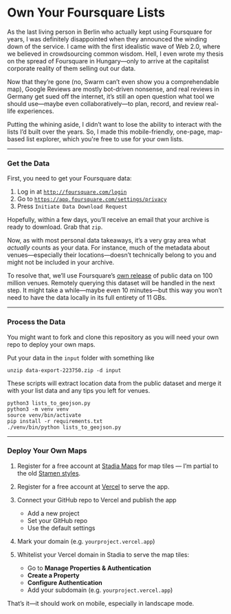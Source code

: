 # Own Your Foursquare Lists

As the last living person in Berlin who actually kept using Foursquare for years, I was definitely disappointed when they announced the winding down of the service. I came with the first idealistic wave of Web 2.0, where we believed in crowdsourcing common wisdom. Hell, I even wrote my thesis on the spread of Foursquare in Hungary—only to arrive at the capitalist corporate reality of them selling out our data.

Now that they’re gone (no, Swarm can’t even show you a comprehendable map), Google Reviews are mostly bot-driven nonsense, and real reviews in Germany get sued off the internet, it’s still an open question what tool we should use—maybe even collaboratively—to plan, record, and review real-life experiences.

Putting the whining aside, I didn’t want to lose the ability to interact with the lists I’d built over the years. So, I made this mobile-friendly, one-page, map-based list explorer, which you're free to use for your own lists.

---

### **Get the Data**

First, you need to get your Foursquare data:

1. Log in at [`http://foursquare.com/login`](http://foursquare.com/login)
2. Go to [`https://app.foursquare.com/settings/privacy`](https://app.foursquare.com/settings/privacy)
3. Press `Initiate Data Download Request`

Hopefully, within a few days, you’ll receive an email that your archive is ready to download. Grab that `zip`.

Now, as with most personal data takeaways, it’s a very gray area what *actually* counts as your data. For instance, much of the metadata about venues—especially their locations—doesn’t technically belong to you and might not be included in your archive.

To resolve that, we’ll use Foursquare’s [own release](https://docs.foursquare.com/data-products/docs/access-fsq-os-places) of public data on 100 million venues. Remotely querying this dataset will be handled in the next step. It might take a while—maybe even 10 minutes—but this way you won’t need to have the data locally in its full entirety of 11 GBs.

---

### **Process the Data**

You might want to fork and clone this repository as you will need your own repo to deploy your own maps.

Put your data in the `input` folder with something like

```
unzip data-export-223750.zip -d input
```

These scripts will extract location data from the public dataset and merge it with your list data and any tips you left for venues.

```
python3 lists_to_geojson.py
python3 -m venv venv
source venv/bin/activate
pip install -r requirements.txt
./venv/bin/python lists_to_geojson.py
```

---

### **Deploy Your Own Maps**

1. Register for a free account at [Stadia Maps](https://stadiamaps.com) for map tiles — I’m partial to the old [Stamen styles](https://maps.stamen.com/).
2. Register for a free account at [Vercel](https://vercel.com) to serve the app.
3. Connect your GitHub repo to Vercel and publish the app

   * Add a new project
   * Set your GitHub repo
   * Use the default settings

4. Mark your domain (e.g. `yourproject.vercel.app`)
5. Whitelist your Vercel domain in Stadia to serve the map tiles:

   * Go to **Manage Properties & Authentication**
   * **Create a Property**
   * **Configure Authentication**
   * Add your subdomain (e.g. `yourproject.vercel.app`)

That’s it—it should work on mobile, especially in landscape mode.